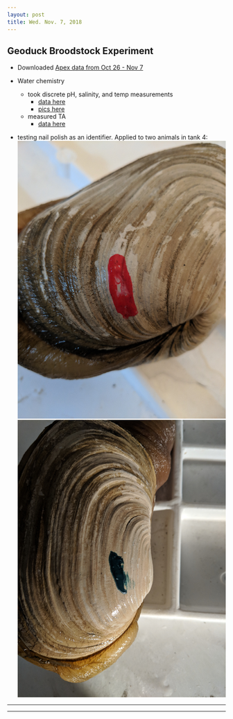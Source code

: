 ```yaml
---
layout: post
title: Wed. Nov. 7, 2018
---
```


## Geoduck Broodstock Experiment

- Downloaded [Apex data from Oct 26 - Nov 7](https://github.com/shellytrigg/P_generosa/blob/master/Water_Chemistry/Apex_data_20181026-20181107.csv)

- Water chemistry
	- took discrete pH, salinity, and temp measurements
		- [data here](https://github.com/shellytrigg/P_generosa/blob/master/Water_Chemistry/Data/Daily_Temp_pH_Sal.csv)
		- [pics here](https://drive.google.com/open?id=1CmRH0E9EXpE1eML1OQCSGl0e72v07bqx)
	- measured TA
		- [data here](https://github.com/shellytrigg/P_generosa/tree/master/Water_Chemistry/Data/20181107)

- testing nail polish as an identifier. Applied to two animals in tank 4:
![](https://raw.githubusercontent.com/shellytrigg/P_generosa/master/img/IMG_20181107_152419.jpg)
![](https://raw.githubusercontent.com/shellytrigg/P_generosa/master/img/IMG_20181107_152434.jpg)

----
****